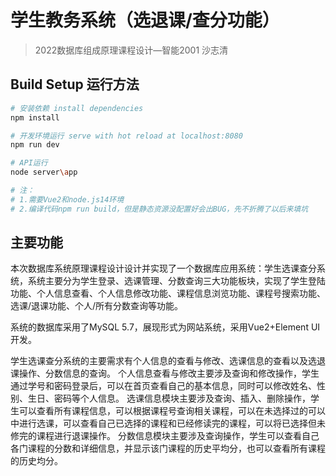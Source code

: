 # 学生教务系统（选退课/查分功能）

> 2022数据库组成原理课程设计—智能2001 沙志清

## Build Setup 运行方法

``` bash
# 安装依赖 install dependencies
npm install

# 开发环境运行 serve with hot reload at localhost:8080
npm run dev

# API运行
node server\app

# 注：
# 1.需要Vue2和node.js14环境
# 2.编译代码npm run build，但是静态资源没配置好会出BUG，先不折腾了以后来填坑
```
## 主要功能

本次数据库系统原理课程设计设计并实现了一个数据库应用系统：学生选课查分系统，系统主要分为学生登录、选课管理、分数查询三大功能板块，实现了学生登陆功能、个人信息查看、个人信息修改功能、课程信息浏览功能、课程号搜索功能、选课/退课功能、个人/所有分数查询等功能。

系统的数据库采用了MySQL 5.7，展现形式为网站系统，采用Vue2+Element UI开发。

学生选课查分系统的主要需求有个人信息的查看与修改、选课信息的查看以及选退课操作、分数信息的查询。
个人信息查看与修改主要涉及查询和修改操作，学生通过学号和密码登录后，可以在首页查看自己的基本信息，同时可以修改姓名、性别、生日、密码等个人信息。
选课信息模块主要涉及查询、插入、删除操作，学生可以查看所有课程信息，可以根据课程号查询相关课程，可以在未选择过的可以中进行选课，可以查看自己已选择的课程和已经修读完的课程，可以将已选择但未修完的课程进行退课操作。
分数信息模块主要涉及查询操作，学生可以查看自己各门课程的分数和详细信息，并显示该门课程的历史平均分，也可以查看所有课程的历史均分。


